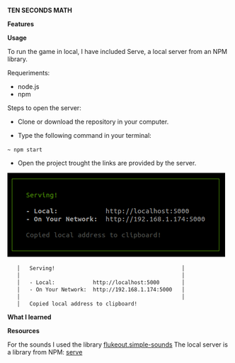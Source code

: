 **TEN SECONDS MATH**

**Features**

**Usage**

To run the game in local, I have included Serve, a local server from an NPM library. 

Requeriments:

- node.js
- npm

Steps to open the server:

- Clone or download the repository in your computer.

- Type the following command in your terminal:

`~ npm start`

- Open the project trought the links are provided by the server.

![serve-host](./images/serve-host.png)

```
   │   Serving!                                        │
   │                                                   │
   │   - Local:            http://localhost:5000       │
   │   - On Your Network:  http://192.168.1.174:5000   │
   │                                                   │
   │   Copied local address to clipboard!    
```

**What I learned**

**Resources**

For the sounds I used the library [flukeout.simple-sounds](https://github.com/flukeout/simple-sounds)
The local server is a library from NPM: [serve](https://www.npmjs.com/package/serve)

